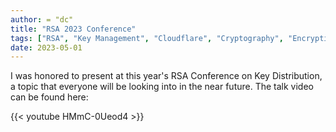 ```yaml
---
author: = "dc"
title: "RSA 2023 Conference"
tags: ["RSA", "Key Management", "Cloudflare", "Cryptography", "Encryption"]
date: 2023-05-01
---
```


I was honored to present at this year's RSA Conference on Key Distribution, a topic that everyone will be looking into in the near future. The talk video can be found here:

{{< youtube HMmC-0Ueod4 >}}
